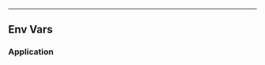 <!-- Space: Projects -->
<!-- Parent: Dotfiles -->
<!-- Title: EnvVars Dotfiles -->
<!-- Label: Dotfiles -->
<!-- Label: Project -->
<!-- Label: EnvVars -->
<!-- Include: disclaimer.md -->
<!-- Include: ac:toc -->

---

## Env Vars

### Application
